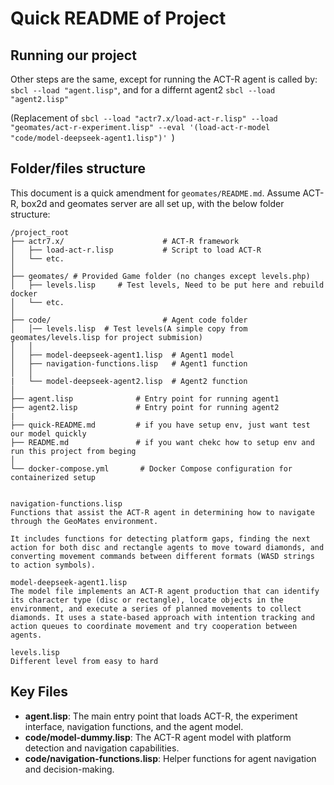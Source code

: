 # Quick README of Project

## Running our project

Other steps are the same, except for running the ACT-R agent is called by:
`sbcl --load "agent.lisp"`, and for a differnt agent2 `sbcl --load "agent2.lisp"`

(Replacement of
`sbcl --load "actr7.x/load-act-r.lisp" --load "geomates/act-r-experiment.lisp" --eval '(load-act-r-model "code/model-deepseek-agent1.lisp")'
`)

## Folder/files structure

This document is a quick amendment for `geomates/README.md`.
Assume ACT-R, box2d and geomates server are all set up, with the below folder structure:

```plain
/project_root
├── actr7.x/                      # ACT-R framework
│   ├── load-act-r.lisp           # Script to load ACT-R
│   └── etc.
│
├── geomates/ # Provided Game folder (no changes except levels.php)
│   ├── levels.lisp     # Test levels, Need to be put here and rebuild docker
│   └── etc.
│
├── code/                         # Agent code folder
│   │── levels.lisp  # Test levels(A simple copy from geomates/levels.lisp for project submision)
│   │     
│   ├── model-deepseek-agent1.lisp  # Agent1 model
│   ├── navigation-functions.lisp   # Agent1 function
│   │
|   └── model-deepseek-agent2.lisp  # Agent2 function
│
├── agent.lisp              # Entry point for running agent1
├── agent2.lisp             # Entry point for running agent2
|
├── quick-README.md         # if you have setup env, just want test our model quickly
├── README.md               # if you want chekc how to setup env and run this project from beging
│
└── docker-compose.yml       # Docker Compose configuration for containerized setup


navigation-functions.lisp
Functions that assist the ACT-R agent in determining how to navigate through the GeoMates environment. 

It includes functions for detecting platform gaps, finding the next action for both disc and rectangle agents to move toward diamonds, and converting movement commands between different formats (WASD strings to action symbols).

model-deepseek-agent1.lisp
The model file implements an ACT-R agent production that can identify its character type (disc or rectangle), locate objects in the environment, and execute a series of planned movements to collect diamonds. It uses a state-based approach with intention tracking and action queues to coordinate movement and try cooperation between agents.

levels.lisp
Different level from easy to hard
```

## Key Files

- **agent.lisp**: The main entry point that loads ACT-R, the experiment interface, navigation functions, and the agent model.
- **code/model-dummy.lisp**: The ACT-R agent model with platform detection and navigation capabilities.
- **code/navigation-functions.lisp**: Helper functions for agent navigation and decision-making.
